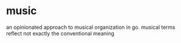 music
=====

an opinionated approach to musical organization in go. musical terms reflect not exactly the conventional meaning
